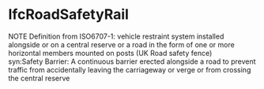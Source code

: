IfcRoadSafetyRail
=================
NOTE Definition from ISO6707-1: vehicle restraint system installed alongside
or on a central reserve or a road in the form of one or more horizontal
members mounted on posts (UK Road safety fence)  
syn:Safety Barrier: A continuous barrier erected alongside a road to prevent
traffic from accidentally leaving the carriageway or verge or from crossing
the central reserve  


